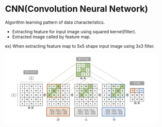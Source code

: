 # CNN(Convolution Neural Network)
Algorithm learning pattern of data characteristics.
 - Extracting feature for input image using squared kernel(filter).
 - Extracted image called by feature map.

ex) When extracting feature map to 5x5 shape input image using 3x3 filter.

![convolution example img](https://github.com/mKangSH/real-time-mosaic-program/blob/main/2022-1/data/Convolution%20example.JPG)
